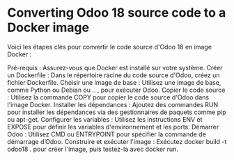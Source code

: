 # Converting Odoo 18 source code to a Docker image

Voici les étapes clés pour convertir le code source d'Odoo 18 en image Docker :

Pré-requis : Assurez-vous que Docker est installé sur votre système.
Créer un Dockerfile : Dans le répertoire racine du code source d'Odoo, créez un fichier Dockerfile.
Choisir une image de base : Utilisez une image de base, comme Python ou Debian ou .. , pour exécuter Odoo.
Copier le code source : Utilisez la commande COPY pour copier le code source d'Odoo dans l'image Docker.
Installer les dépendances : Ajoutez des commandes RUN pour installer les dépendances via des gestionnaires de paquets comme pip ou apt-get.
Configurer les variables : Utilisez les instructions ENV et EXPOSE pour définir les variables d'environnement et les ports.
Démarrer Odoo : Utilisez CMD ou ENTRYPOINT pour spécifier la commande de démarrage d’Odoo.
Construire et exécuter l'image : Exécutez docker build -t odoo18 . pour créer l'image, puis testez-la avec docker run.
